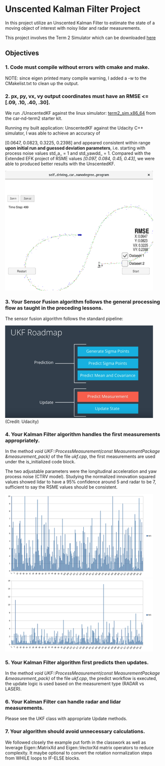 # Unscented Kalman Filter Project

In this project utilize an Unscented Kalman Filter to estimate the state of a moving object of interest with noisy lidar and radar measurements. 

This project involves the Term 2 Simulator which can be downloaded [here](https://github.com/udacity/self-driving-car-sim/releases)

## Objectives

### 1. Code must compile without errors with cmake and make. 

NOTE: since eigen printed many compile warning, I added a -w to the CMakelist.txt to clean up the output.

### 2. px, py, vx, vy output coordinates must have an RMSE <= [.09, .10, .40, .30]. 

We run ./UnscentedKF against the linux simulator: [term2_sim.x86_64](https://github.com/udacity/self-driving-car-sim/releases) from the car-nd-term2 starter kit.

Running my built application: UnscentedKF against the Udacity C++ simulator, I was able to achieve an accuracy of 

[0.0647, 0.0823, 0.3225, 0.2398] and appeared consistent within range **upon initial run and guessed deviation parameters**, i.e. starting with process noise values	std_a_ = 1 and std_yawdd_ = 1. Compared with the Extended EFK project of RSME values *[0.097, 0.084, 0.45, 0.43]*, we were able to produced better results with the UnscentedKF.

<img src="output/run_output.png" width="480" alt="Output from UnscentedKF Sensor Fusion" />

### 3. Your Sensor Fusion algorithm follows the general processing flow as taught in the preceding lessons.

The sensor fusion algorithm follows the standard pipeline:

<img src="output/2.png" width="480" alt="Output from EKF Sensor Fusion" />
(Credit: Udacity)

### 4. Your Kalman Filter algorithm handles the first measurements appropriately.

In the method *void UKF::ProcessMeasurement(const MeasurementPackage &measurement_pack)* of the file *ukf.cpp*, the first measurements are used under the is_initialized code block.

The two adjustable parameters were the longitudinal acceleration and yaw process noise (CTRV model). Studying the normalized innovation squared values showed lidar to have a 95% confidence around 5 and radar to be 7, sufficient to say the RSME values should be consistent.

<img src="output/NIS_RADAR.png" width="480" alt="NIS Radar" />
<img src="output/NIS_LIDAR.png" width="480" alt="NIS Lidar" />


### 5. Your Kalman Filter algorithm first predicts then updates.

In the method *void UKF::ProcessMeasurement(const MeasurementPackage &measurement_pack)* of the file *ukf.cpp*, the predict workflow is executed, the update logic is used based on the measurement type (RADAR vs LASER).

### 6. Your Kalman Filter can handle radar and lidar measurements.

Please see the UKF class with appropriate Update methods.

### 7. Your algorithm should avoid unnecessary calculations.

We followed closely the example put forth in the classwork as well as leverage Eigen::MatrixXd and Eigen::VectorXd matrix operators to reduce complexity. It maybe optional to convert the rotation normalization steps from WHILE loops to IF-ELSE blocks.

